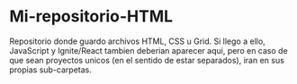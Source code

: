 # Mi-repositorio-HTML
Repositorio donde guardo archivos HTML, CSS u Grid.
Si llego a ello, JavaScript y Ignite/React tambien deberian aparecer aqui, pero en caso de que sean proyectos unicos (en el sentido de estar separados), iran en sus propias sub-carpetas.
